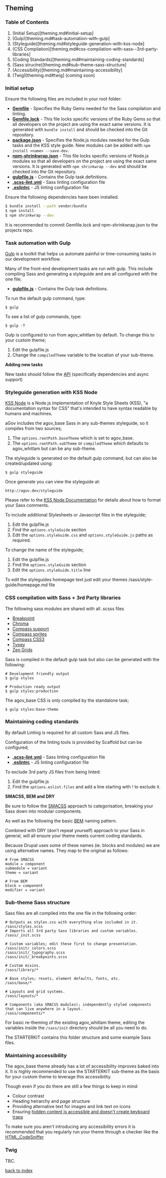 ## Theming

### Table of Contents

1. (Initial Setup)[theming.md#initial-setup]
2. (Gulp)[theming.md#task-automation-with-gulp]
3. (Styleguide)[theming.md#styleguide-generation-with-kss-node]
4. (CSS Compilation)[theming.md#css-compilation-with-sass--3rd-party-libraries]
5. (Coding Standards)[theming.md#maintaining-coding-standards]
6. (Sass structre)[theming.md#sub-theme-sass-structure]
7. (Accessibility)[theming.md#maintaining-accessibility]
8. (Twig)[theming.md#twig] (coming soon)

### Initial setup

Ensure the following files are included in your root folder:

- **[Gemfile](https://github.com/previousnext/agov/blob/8.x-1.x/Gemfile)** - Specifies the Ruby Gems needed for the Sass compilation and linting.
- **[Gemfile.lock](https://github.com/previousnext/agov/blob/8.x-1.x/Gemfile.lock)** - This file locks specific versions of the Ruby Gems so that all developers on the project are using the exact same versions. It is generated with `bundle install` and should be checked into the Git repository.
- **[package.json](https://github.com/previousnext/agov/blob/8.x-1.x/package.json)** - Specifies the Node.js modules needed for the Gulp tasks and the KSS style guide. New modules can be added with `npm install <name> --save-dev`.
- **[npm-shrinkwrap.json](https://github.com/previousnext/agov/blob/8.x-1.x/npm-shrinkwrap.json)** - This file locks specific versions of Node.js modules so that all developers on the project are using the exact same versions. It is generated with `npm shrinkwrap --dev` and should be checked into the Git repository.
- **[gulpfile.js](https://github.com/previousnext/agov/blob/8.x-1.x/gulpfile.js)** - Contains the Gulp task definitions.
- **[.scss-lint.yml](https://github.com/previousnext/agov/blob/8.x-1.x/.scss-lint.yml)** - Sass linting configuration file
- **[.eslintrc](https://github.com/previousnext/agov/blob/8.x-1.x/.eslintrc)** - JS linting configuration file

Ensure the following dependencies have been installed.

```bash
$ bundle install --path vendor/bundle
$ npm install
$ npm shrinkwrap --dev
```

It is recommended to commit Gemfile.lock and npm-shrinkwrap.json to the projects repo.

### Task automation with Gulp

[Gulp](https://www.npmjs.com/package/gulp) is a toolkit that helps us automate painful or time-consuming tasks in our development workflow.

Many of the front-end development tasks are run with gulp. This include compiling Sass and generating a styleguide and are all configured with the one file;

- **[gulpfile.js](https://github.com/previousnext/agov/blob/8.x-1.x/gulpfile.js)** - Contains the Gulp task definitions.

To run the default gulp command, type:

```
$ gulp
```

To see a list of gulp commands, type:

```
$ gulp -T
```

Gulp is configured to run from agov_whitlam by default. To change this to your custom theme;

1. Edit the gulpfile.js
2. Change the `compiledTheme` variable to the location of your sub-theme.

**Adding new tasks**

New tasks should follow the [API](https://github.com/gulpjs/gulp/blob/master/docs/API.md#gulptaskname-deps-fn) (specifically dependencies and async support)

### Styleguide generation with KSS Node

[KSS Node](https://www.npmjs.com/package/kss) is a Node.js implementation of Knyle Style Sheets (KSS), "a documentation syntax for CSS" that's intended to have syntax readable by humans and machines.

aGov includes the agov_base Sass in any sub-themes styleguide, so it compiles from two sources;

1. The `options.rootPath.baseTheme` which is set to agov_base.
2. The `options.rootPath.subTheme` or `compiledTheme` which defaults to agov_whitlam but can be any sub-theme.

The styleguide is generated on the default gulp command, but can also be created/updated using:

```
$ gulp styleguide
```

Once generate you can view the styleguide at:

```
http://agov.dev/styleguide
```

Please refer to the [KSS Node Documentation](https://github.com/kss-node/kss/blob/spec/SPEC.md) for details about how to format your Sass comments.

To include additional Stylesheets or Javascript files in the styleguide;

1. Edit the gulpfile.js
2. Find the `options.styleGuide` section
3. Edit the `options.styleGuide.css` and `options.styleGuide.js` paths as required.

To change the name of the styleguide;

1. Edit the gulpfile.js
2. Find the `options.styleGuide` section
3. Edit the `options.styleGuide.title` line

To edit the styleguides homepage text just edit your themes /sass/style-guide/homepage.md file

### CSS compilation with Sass + 3rd Party libraries

The following sass modules are shared with all .scsss files
- [Breakpoint](http://breakpoint-sass.com/)
- [Chroma](https://github.com/JohnAlbin/chroma)
- [Compass support](http://compass-style.org/reference/compass/support/)
- [Compass sprites](http://compass-style.org/reference/compass/utilities/sprites/)
- [Compass CSS3](http://compass-style.org/reference/compass/css3/)
- [Typey](https://github.com/jptaranto/typey)
- [Zen Grids](http://next.zengrids.com/help/)

Sass is compiled in the default gulp task but also can be generated with the following:

```
# Development friendly output
$ gulp styles

# Production ready output
$ gulp styles:production
```

The agov_base CSS is only compiled by the standalone task;

```
$ gulp styles:base-theme
```

### Maintaining coding standards

By default Linting is required for all custom Sass and JS files.

Configuration of the linting tools is provided by Scaffold but can be configured;

- **[.scss-lint.yml](https://github.com/previousnext/agov/blob/8.x-1.x/.scss-lint.yml)** - Sass linting configuration file
- **[.eslintrc](https://github.com/previousnext/agov/blob/8.x-1.x/.eslintrc)** - JS linting configuration file

To exclude 3rd party JS files from being linted:

1. Edit the gulpfile.js
2. Find the `options.eslint.files` and add a line starting with ! to exclude it.

**SMACSS, BEM and DRY**

Be sure to follow the [SMACSS](http://smacss.com/) approach to categorisation, 
breaking your Sass down into modular components.

As well as the following the basic [BEM](http://bem.info/) naming pattern.

Combined with DRY (don’t repeat yourself) approach to your Sass in general, 
will all ensure your theme meets current coding standards.

Because Drupal uses some of these names (ie. blocks and modules) 
we are using alternative names. They map to the original as follows:

```
# From SMACSS
module = component
submodule = variant
theme = variant

# From BEM
block = component
modifier = variant
```

### Sub-theme Sass structure

Sass files are all compiled into the one file in the following order:

```
# Outputs as styles.css with everything else included in it.
/sass/styles.scss
# Imports all 3rd party Sass libraries and custom variables.
/sass/_init.scss

# Custom variables; edit these first to change presentation.
/sass/init/_colors.scss
/sass/init/_typography.scss
/sass/init/_breakpoints.scss

# Custom mixins.
/sass/library/*

# Base styles; resets, element defaults, fonts, etc.
/sass/base/*

# Layouts and grid systems.
/sass/layouts/*

# Components (aka SMACSS modules); independently styled components that can live anywhere in a layout.
/sass/components/*
```

For basic re-theming of the existing agov_whitlam theme, editing the variables inside the `/sass/init` directory should be all you need to do.

The STARTERKIT contains this folder structure and some example Sass files.

### Maintaining accessibility

The agov_base theme already has a lot of accessibility improves baked into it.
It is highly recommended to use the STARTERKIT sub-theme as the basis for your custom theme to leverage this accessibility.

Though even if you do there are still a few things to keep in mind:

- Colour contrast
- Heading heirarchy and page structure
- Providing alternative text for images and link text on icons
- Ensuring [hidden content is accessible and doesn't create keyboard traps](https://www.previousnext.com.au/blog/so-many-ways-hide)

To make sure you aren't introducing any accessibility errors 
it is recommended that you regularly run your theme through a checker like the [HTML_CodeSniffer](https://squizlabs.github.io/HTML_CodeSniffer/)

### Twig

TBC.

[back to index](index.md)
